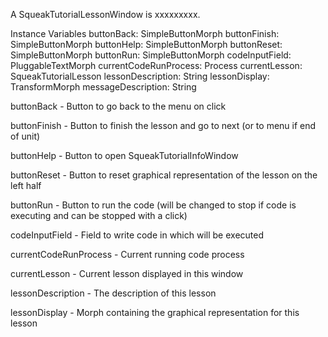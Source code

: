 A SqueakTutorialLessonWindow is xxxxxxxxx.

Instance Variables
	buttonBack:				SimpleButtonMorph
	buttonFinish:				SimpleButtonMorph
	buttonHelp:				SimpleButtonMorph
	buttonReset:				SimpleButtonMorph
	buttonRun:					SimpleButtonMorph
	codeInputField:				PluggableTextMorph
	currentCodeRunProcess:	Process
	currentLesson:				SqueakTutorialLesson
	lessonDescription:			String
	lessonDisplay:				TransformMorph
	messageDescription:		String

buttonBack
	- Button to go back to the menu on click

buttonFinish
	- Button to finish the lesson and go to next (or to menu if end of unit)

buttonHelp
	- Button to open SqueakTutorialInfoWindow

buttonReset
	- Button to reset graphical representation of the lesson on the left half

buttonRun
	- Button to run the code (will be changed to stop if code is executing and can be stopped with a click)

codeInputField
	- Field to write code in which will be executed

currentCodeRunProcess
	- Current running code process

currentLesson
	- Current lesson displayed in this window

lessonDescription
	- The description of this lesson

lessonDisplay
	- Morph containing the graphical representation for this lesson
